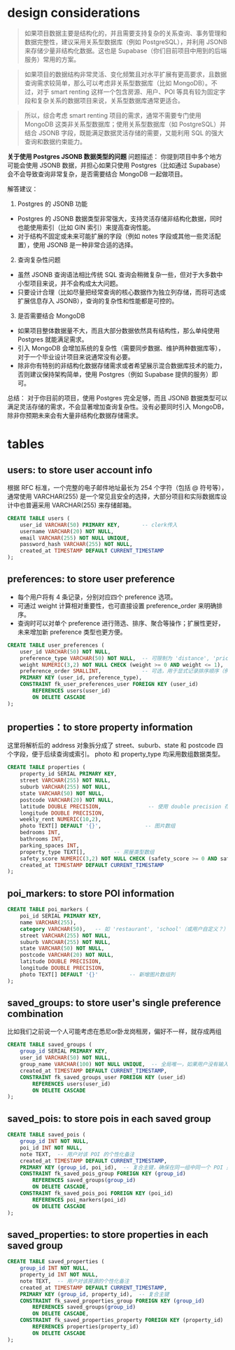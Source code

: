 # design considerations

> 如果项目数据主要是结构化的，并且需要支持复杂的关系查询、事务管理和数据完整性，建议采用关系型数据库（例如 PostgreSQL），并利用 JSONB 来存储少量非结构化数据。这也是 Supabase（你们目前项目中用到的后端服务）常用的方案。

> 如果项目的数据结构非常灵活、变化频繁且对水平扩展有更高要求，且数据查询需求较简单，那么可以考虑非关系型数据库（比如 MongoDB）。不过，对于 smart renting 这样一个包含房源、用户、POI 等具有较为固定字段和复杂关系的数据项目来说，关系型数据库通常更适合。

> 所以，综合考虑 smart renting 项目的需求，通常不需要专门使用 MongoDB 这类非关系型数据库；使用关系型数据库（如 PostgreSQL）并结合 JSONB 字段，既能满足数据灵活存储的需要，又能利用 SQL 的强大查询和数据约束能力。


**关于使用 Postgres JSONB 数据类型的问题**
问题描述：
你提到项目中多个地方可能会使用 JSONB 数据，并担心如果只使用 Postgres（比如通过 Supabase）会不会导致查询非常复杂，是否需要结合 MongoDB 一起做项目。

解答建议：
1. Postgres 的 JSONB 功能
* Postgres 的 JSONB 数据类型非常强大，支持灵活存储非结构化数据，同时也能使用索引（比如 GIN 索引）来提高查询性能。
* 对于结构不固定或未来可能扩展的字段（例如 notes 字段或其他一些灵活配置），使用 JSONB 是一种非常合适的选择。

2. 查询复杂性问题
* 虽然 JSONB 查询语法相比传统 SQL 查询会稍微复杂一些，但对于大多数中小型项目来说，并不会构成太大问题。
* 只要设计合理（比如尽量把经常查询的核心数据作为独立列存储，而将可选或扩展信息存入 JSONB），查询的复杂性和性能都是可控的。

3. 是否需要结合 MongoDB
* 如果项目整体数据量不大，而且大部分数据依然具有结构性，那么单纯使用 Postgres 就能满足需求。
* 引入 MongoDB 会增加系统的复杂性（需要同步数据、维护两种数据库等），对于一个毕业设计项目来说通常没有必要。
* 除非你有特别的非结构化数据存储需求或者希望展示混合数据库技术的能力，否则建议保持架构简单，使用 Postgres（例如 Supabase 提供的服务）即可。

总结：
对于你目前的项目，使用 Postgres 完全足够，而且 JSONB 数据类型可以满足灵活存储的需求，不会显著增加查询复杂性。没有必要同时引入 MongoDB，除非你预期未来会有大量非结构化数据存储需求。



# tables 
## users: to store user account info 
根据 RFC 标准，一个完整的电子邮件地址最长为 254 个字符（包括 @ 符号等），通常使用 VARCHAR(255) 是一个常见且安全的选择，大部分项目和实际数据库设计中也普遍采用 VARCHAR(255) 来存储邮箱。

```sql
CREATE TABLE users (
    user_id VARCHAR(50) PRIMARY KEY,       -- clerk传入
    username VARCHAR(20) NOT NULL, 
    email VARCHAR(255) NOT NULL UNIQUE,
    password_hash VARCHAR(255) NOT NULL,
    created_at TIMESTAMP DEFAULT CURRENT_TIMESTAMP
);
```

## preferences: to store user preference
* 每个用户将有 4 条记录，分别对应四个 preference 选项。
* 可通过 weight 计算相对重要性，也可直接设置 preference_order 来明确排序。
* 查询时可以对单个 preference 进行筛选、排序、聚合等操作；扩展性更好，未来增加新 preference 类型也更方便。
```sql
CREATE TABLE user_preferences (
    user_id VARCHAR(50) NOT NULL,
    preference_type VARCHAR(50) NOT NULL,  -- 可限制为 'distance', 'price', 'amenity', 'neighborhood_safety'
    weight NUMERIC(3,2) NOT NULL CHECK (weight >= 0 AND weight <= 1),
    preference_order SMALLINT,             -- 可选，用于显式记录排序顺序（例如 1 表示最重要）
    PRIMARY KEY (user_id, preference_type),
    CONSTRAINT fk_user_preferences_user FOREIGN KEY (user_id)
        REFERENCES users(user_id)
        ON DELETE CASCADE
);
```

## properties：to store property information
这里将解析后的 address 对象拆分成了 street、suburb、state 和 postcode 四个字段，便于后续查询或索引。
photo 和 property_type 均采用数组数据类型。
```sql
CREATE TABLE properties (
    property_id SERIAL PRIMARY KEY,
    street VARCHAR(255) NOT NULL,
    suburb VARCHAR(255) NOT NULL,
    state VARCHAR(50) NOT NULL,
    postcode VARCHAR(20) NOT NULL,
    latitude DOUBLE PRECISION,               -- 使用 double precision 存储高精度经纬度
    longitude DOUBLE PRECISION,
    weekly_rent NUMERIC(10,2),
    photo TEXT[] DEFAULT '{}',              -- 图片数组
    bedrooms INT,
    bathrooms INT,
    parking_spaces INT,
    property_type TEXT[],         -- 房屋类型数组
    safety_score NUMERIC(3,2) NOT NULL CHECK (safety_score >= 0 AND safety_score <= 1),  -- 限制 0-1 分
    created_at TIMESTAMP DEFAULT CURRENT_TIMESTAMP
);
```


## poi_markers: to store POI information
```sql
CREATE TABLE poi_markers (
    poi_id SERIAL PRIMARY KEY,
    name VARCHAR(255),
    category VARCHAR(50),   -- 如 'restaurant', 'school'（或用户自定义？）
    street VARCHAR(255) NOT NULL,
    suburb VARCHAR(255) NOT NULL,
    state VARCHAR(50) NOT NULL,
    postcode VARCHAR(20) NOT NULL,
    latitude DOUBLE PRECISION,
    longitude DOUBLE PRECISION,
    photo TEXT[] DEFAULT '{}'          -- 新增图片数组列
);
```

## saved_groups: to store user's single preference combination
比如我们之前说一个人可能考虑在悉尼or卧龙岗租房，偏好不一样，就存成两组
```sql
CREATE TABLE saved_groups (
    group_id SERIAL PRIMARY KEY,
    user_id VARCHAR(50) NOT NULL,
    group_name VARCHAR(100) NOT NULL UNIQUE,  -- 全局唯一，如果用户没有输入名称，系统自动assgin一个随机名称
    created_at TIMESTAMP DEFAULT CURRENT_TIMESTAMP,
    CONSTRAINT fk_saved_groups_user FOREIGN KEY (user_id)
        REFERENCES users(user_id)
        ON DELETE CASCADE
);
```

## saved_pois: to store pois in each saved group
```sql
CREATE TABLE saved_pois (
    group_id INT NOT NULL,
    poi_id INT NOT NULL,
    note TEXT,  -- 用户对该 POI 的个性化备注
    created_at TIMESTAMP DEFAULT CURRENT_TIMESTAMP,
    PRIMARY KEY (group_id, poi_id),  -- 复合主键，确保在同一组中同一个 POI 只保存一次
    CONSTRAINT fk_saved_pois_group FOREIGN KEY (group_id)
        REFERENCES saved_groups(group_id)
        ON DELETE CASCADE,
    CONSTRAINT fk_saved_pois_poi FOREIGN KEY (poi_id)
        REFERENCES poi_markers(poi_id)
        ON DELETE CASCADE
);
```

## saved_properties: to store properties in each saved group
```sql
CREATE TABLE saved_properties (
    group_id INT NOT NULL,
    property_id INT NOT NULL,
    note TEXT,  -- 用户对该房源的个性化备注
    created_at TIMESTAMP DEFAULT CURRENT_TIMESTAMP,
    PRIMARY KEY (group_id, property_id),  -- 复合主键
    CONSTRAINT fk_saved_properties_group FOREIGN KEY (group_id)
        REFERENCES saved_groups(group_id)
        ON DELETE CASCADE,
    CONSTRAINT fk_saved_properties_property FOREIGN KEY (property_id)
        REFERENCES properties(property_id)
        ON DELETE CASCADE
);
```
